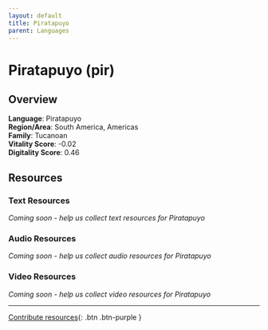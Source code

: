 ```yaml
---
layout: default
title: Piratapuyo
parent: Languages
---
```


# Piratapuyo (pir)

## Overview

**Language**: Piratapuyo  
**Region/Area**: South America, Americas  
**Family**: Tucanoan  
**Vitality Score**: -0.02  
**Digitality Score**: 0.46  

## Resources

### Text Resources
*Coming soon - help us collect text resources for Piratapuyo*

### Audio Resources
*Coming soon - help us collect audio resources for Piratapuyo*

### Video Resources
*Coming soon - help us collect video resources for Piratapuyo*

---

[Contribute resources](https://fairtrain.github.io/){: .btn .btn-purple }
